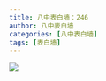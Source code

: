 ```yaml
---
title: 八中表白墙：246
author: 八中表白墙
categories: [八中表白墙]
tags: [表白墙]
---
```


![]( https://img.urlnode.com/file/7180aa8c5e4ef1e206fb1.jpg)